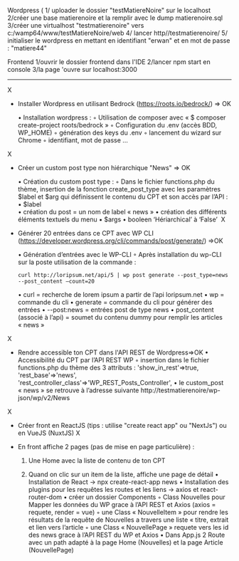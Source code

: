 Wordpress (
1/ uploader le dossier "testMatiereNoire" sur le localhost
2/créer une base matierenoire et la remplir avec le dump matierenoire.sql
3/créer une virtualhost "testmatierenoire" vers c:/wamp64/www/testMatiereNoire/web
4/ lancer http//testmatierenoire/
5/ initialiser le wordpress en mettant en identifiant "erwan" et en  mot de passe : "matiere44"

Frontend
1/ouvrir le dossier frontend dans l'IDE 
2/lancer npm start en console
3/la page 'ouvre sur localhost:3000


------------------------------------------------------------------------------------------

X
- Installer Wordpress en utilisant Bedrock (https://roots.io/bedrock/) => OK

    • Installation wordpress : 
        ◦ Utilisation de composer avec  « $ composer create-project roots/bedrock »
        ◦ Configuration du .env (accès BDD, WP_HOME)
        ◦ génération des keys du .env
        ◦ lancement du wizard sur Chrome 
        ◦ identifiant, mot de passe … 
          
X
- Créer un custom post type non hiérarchique "News" => OK

    • Création du custom post type : 
        ◦ Dans le fichier functions.php du thème, insertion de la fonction create_post_type avec les paramètres $label et $arg qui définissent le contenu du CPT et son accès par l’API : 
            ▪ $label	
                • création du post = un nom de label « news »
                • création des différents éléments textuels du menu 
            ▪ $args
                • booleen ‘Hériarchical’ à ‘False’ 
X
- Générer 20 entrées dans ce CPT avec WP CLI (https://developer.wordpress.org/cli/commands/post/generate/) =>OK

    • Génération d’entrées avec le  WP-CLI
        ◦ Après installation du wp-CLI sur la poste utilisation de la commande : 
          
      curl http://loripsum.net/api/5 | wp post generate --post_type=news  --post_content –count=20
      
    • curl = recherche de lorem ipsum a partir de l’api loripsum.net
    • wp = commande du cli 
    • generate = commande du cli pour générer des entrées
    • --post:news = entrées post de type news 
    • post_content (associé à l’api) = soumet du contenu dummy pour remplir les 	articles « news »
      
X
- Rendre accessible ton CPT dans l'API REST de Wordpress=>OK
    • Accessibilité du CPT par  l’API REST WP
        ◦ insertion dans le fichier functions.php du thème  des 3 attributs :
             'show_in_rest'=>true,
              'rest_base'=>'news',
                      'rest_controller_class'=>'WP_REST_Posts_Controller',
    • le custom_post « news » se retrouve à l’adresse suivante 
http://testmatierenoire/wp-json/wp/v2/News 




X
- Créer front en ReactJS (tips : utilise "create react app" ou "NextJs") ou en VueJS (NuxtJS)
X
- En front affiche 2 pages (pas de mise en page particulière) : 

   1. Une Home avec la liste de contenu de ton CPT 

   2. Quand on clic sur un item de la liste, affiche une page de détail
    • Installation de  React → npx create-react-app news
    • Installation des plugins pour les requêtes les routes et les liens → axios et react-router-dom
    • créer un dossier Components 
        ◦ Class Nouvelles pour  Mapper  les données du WP grace à l’API REST et Axios  (axios = requete, render = vue)
        ◦ une Class  « NouvelleItem » pour rendre les résultats de la requête de Nouvelles a travers une liste « titre, extrait et lien vers l’article
        ◦ une Class « NouvellePage » requete vers les id des news grace à l’API REST du WP et Axios
    • Dans App.js 2 Route avec un path adapté à la page Home (Nouvelles) et la page Article (NouvellePage)

